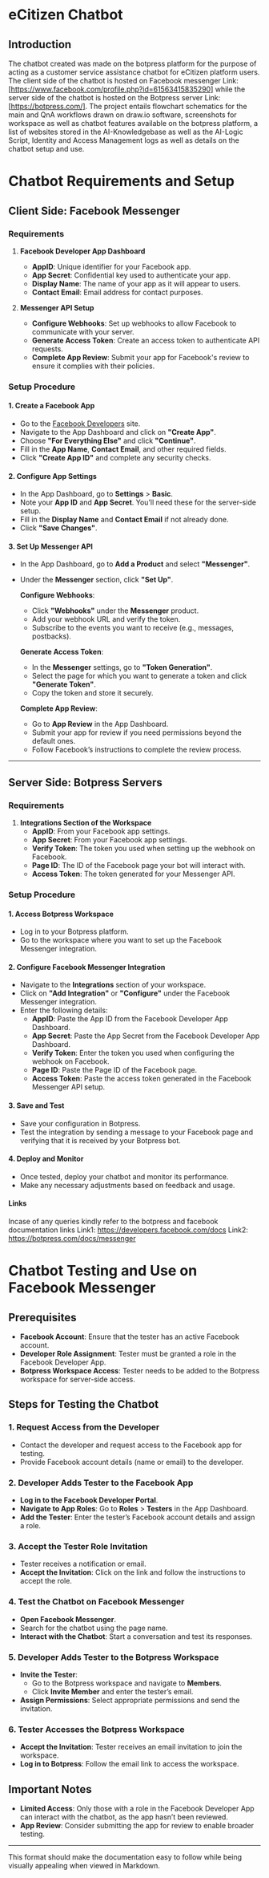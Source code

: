 # eCitizen Chatbot 


## Introduction 
The chatbot created was made on the botpress platform for the purpose of acting as a customer service assistance chatbot for eCitizen platform users. The client side of the chatbot is hosted on Facebook messenger  Link:[https://www.facebook.com/profile.php?id=61563415835290] while the server side of the chatbot is hosted on the Botpress server Link: [https://botpress.com/]. The project entails flowchart schematics for the main and QnA workflows drawn on draw.io software, screenshots for workspace as well as chatbot features available on the botpress platform, a list of websites stored in the AI-Knowledgebase as well as the AI-Logic Script, Identity and Access Management logs as well as details on the chatbot setup and use. 


# **Chatbot Requirements and Setup**

## **Client Side: Facebook Messenger**

### **Requirements**

1. **Facebook Developer App Dashboard**
   - **AppID**: Unique identifier for your Facebook app.
   - **App Secret**: Confidential key used to authenticate your app.
   - **Display Name**: The name of your app as it will appear to users.
   - **Contact Email**: Email address for contact purposes.

2. **Messenger API Setup**
   - **Configure Webhooks**: Set up webhooks to allow Facebook to communicate with your server.
   - **Generate Access Token**: Create an access token to authenticate API requests.
   - **Complete App Review**: Submit your app for Facebook's review to ensure it complies with their policies.

### **Setup Procedure**

#### 1. Create a Facebook App
- Go to the [Facebook Developers](https://developers.facebook.com/) site.
- Navigate to the App Dashboard and click on **"Create App"**.
- Choose **"For Everything Else"** and click **"Continue"**.
- Fill in the **App Name**, **Contact Email**, and other required fields.
- Click **"Create App ID"** and complete any security checks.

#### 2. Configure App Settings
- In the App Dashboard, go to **Settings** > **Basic**.
- Note your **App ID** and **App Secret**. You’ll need these for the server-side setup.
- Fill in the **Display Name** and **Contact Email** if not already done.
- Click **"Save Changes"**.

#### 3. Set Up Messenger API
- In the App Dashboard, go to **Add a Product** and select **"Messenger"**.
- Under the **Messenger** section, click **"Set Up"**.
  
  **Configure Webhooks**:
  - Click **"Webhooks"** under the **Messenger** product.
  - Add your webhook URL and verify the token.
  - Subscribe to the events you want to receive (e.g., messages, postbacks).

  **Generate Access Token**:
  - In the **Messenger** settings, go to **"Token Generation"**.
  - Select the page for which you want to generate a token and click **"Generate Token"**.
  - Copy the token and store it securely.

  **Complete App Review**:
  - Go to **App Review** in the App Dashboard.
  - Submit your app for review if you need permissions beyond the default ones.
  - Follow Facebook’s instructions to complete the review process.

---

## **Server Side: Botpress Servers**

### **Requirements**

1. **Integrations Section of the Workspace**
   - **AppID**: From your Facebook app settings.
   - **App Secret**: From your Facebook app settings.
   - **Verify Token**: The token you used when setting up the webhook on Facebook.
   - **Page ID**: The ID of the Facebook page your bot will interact with.
   - **Access Token**: The token generated for your Messenger API.

### **Setup Procedure**

#### 1. Access Botpress Workspace
- Log in to your Botpress platform.
- Go to the workspace where you want to set up the Facebook Messenger integration.

#### 2. Configure Facebook Messenger Integration
- Navigate to the **Integrations** section of your workspace.
- Click on **"Add Integration"** or **"Configure"** under the Facebook Messenger integration.
- Enter the following details:
  - **AppID**: Paste the App ID from the Facebook Developer App Dashboard.
  - **App Secret**: Paste the App Secret from the Facebook Developer App Dashboard.
  - **Verify Token**: Enter the token you used when configuring the webhook on Facebook.
  - **Page ID**: Paste the Page ID of the Facebook page.
  - **Access Token**: Paste the access token generated in the Facebook Messenger API setup.

#### 3. Save and Test
- Save your configuration in Botpress.
- Test the integration by sending a message to your Facebook page and verifying that it is received by your Botpress bot.

#### 4. Deploy and Monitor
- Once tested, deploy your chatbot and monitor its performance.
- Make any necessary adjustments based on feedback and usage.

#### Links 
Incase of any queries kindly refer to the botpress and facebook documentation links
Link1: https://developers.facebook.com/docs
Link2: https://botpress.com/docs/messenger



# Chatbot Testing and Use on Facebook Messenger

## **Prerequisites**

- **Facebook Account**: Ensure that the tester has an active Facebook account.
- **Developer Role Assignment**: Tester must be granted a role in the Facebook Developer App.
- **Botpress Workspace Access**: Tester needs to be added to the Botpress workspace for server-side access.

## **Steps for Testing the Chatbot**

### **1. Request Access from the Developer**

- Contact the developer and request access to the Facebook app for testing.
- Provide Facebook account details (name or email) to the developer.

### **2. Developer Adds Tester to the Facebook App**

- **Log in to the Facebook Developer Portal**.
- **Navigate to App Roles**: Go to **Roles** > **Testers** in the App Dashboard.
- **Add the Tester**: Enter the tester’s Facebook account details and assign a role.

### **3. Accept the Tester Role Invitation**

- Tester receives a notification or email.
- **Accept the Invitation**: Click on the link and follow the instructions to accept the role.

### **4. Test the Chatbot on Facebook Messenger**

- **Open Facebook Messenger**.
- Search for the chatbot using the page name.
- **Interact with the Chatbot**: Start a conversation and test its responses.

### **5. Developer Adds Tester to the Botpress Workspace**

- **Invite the Tester**:
  - Go to the Botpress workspace and navigate to **Members**.
  - Click **Invite Member** and enter the tester’s email.
- **Assign Permissions**: Select appropriate permissions and send the invitation.

### **6. Tester Accesses the Botpress Workspace**

- **Accept the Invitation**: Tester receives an email invitation to join the workspace.
- **Log in to Botpress**: Follow the email link to access the workspace.

## **Important Notes**

- **Limited Access**: Only those with a role in the Facebook Developer App can interact with the chatbot, as the app hasn’t been reviewed.
- **App Review**: Consider submitting the app for review to enable broader testing.

---

This format should make the documentation easy to follow while being visually appealing when viewed in Markdown.



